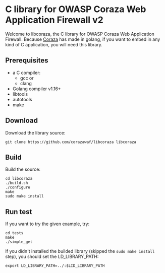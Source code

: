 # C library for OWASP Coraza Web Application Firewall v2

Welcome to libcoraza, the C library for OWASP Coraza Web Application Firewall. Because [Coraza](https://github.com/corazawaf/coraza) has made in golang, if you want to embed in any kind of C application, you will need this library.

## Prerequisites

* a C compiler:
  * gcc or
  * clang
* Golang compiler v1.16+
* libtools
* autotools
* make

## Download

Download the library source:

```
git clone https://github.com/corazawaf/libcoraza libcoraza
```

## Build

Build the source:

```
cd libcoraza
./build.sh
./configure
make
sudo make install
```

## Run test

If you want to try the given example, try:

```
cd tests
make
./simple_get
```

If you didn't installed the builded library (skipped the `sudo make install` step), you should set the LD_LIBRARY_PATH:

```
export LD_LIBRARY_PATH=../:$LID_LIBRARY_PATH
```
